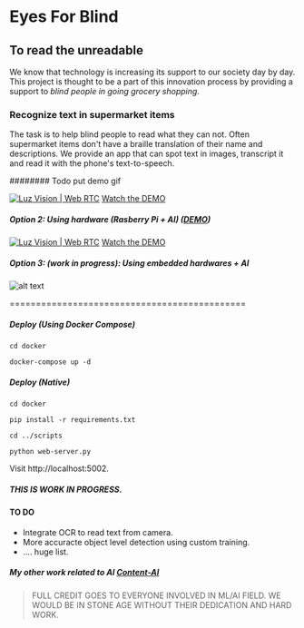 # Eyes For Blind
## To read the unreadable 
We know that technology is increasing its support to our society day by day. This project is thought to be a part of this innovation process by providing a support to *blind people in going grocery shopping*.

### Recognize text in supermarket items
The task is to help blind people to read what they can not. Often supermarket items don't have a braille translation of their name and descriptions. We provide an app that can spot text in images, transcript it and read it with the phone's text-to-speech.

######## Todo put demo gif









[![Luz Vision | Web RTC](https://img.youtube.com/vi/JLI_p2d0C-s/maxresdefault.jpg)](https://youtu.be/JLI_p2d0C-s)
[Watch the DEMO](https://youtu.be/JLI_p2d0C-s)


##### Option 2: Using hardware (Rasberry Pi + AI) ([DEMO](https://youtu.be/H8Pw1uwH2YU))


[![Luz Vision | Web RTC](https://img.youtube.com/vi/H8Pw1uwH2YU/maxresdefault.jpg)](https://youtu.be/H8Pw1uwH2YU)
[Watch the DEMO](https://youtu.be/H8Pw1uwH2YU)


##### Option 3: (work in progress): Using embedded hardwares + AI


![alt text](resources/part3.jpg)


=============================================
##### Deploy (Using Docker Compose)
`cd docker`

`docker-compose up -d`

##### Deploy (Native)
`cd docker`

`pip install -r requirements.txt `

`cd ../scripts`

`python web-server.py`

Visit http://localhost:5002.

##### THIS IS WORK IN PROGRESS.

#### TO DO
- Integrate OCR to read text from camera. 
- More accuracte object level detection using custom training.
- .... huge list.

##### My other work related to AI [Content-AI](https://github.com/nycdidar/Content-AI)


> FULL CREDIT GOES TO EVERYONE INVOLVED IN ML/AI FIELD. WE WOULD BE IN STONE AGE WITHOUT THEIR DEDICATION AND HARD WORK.
